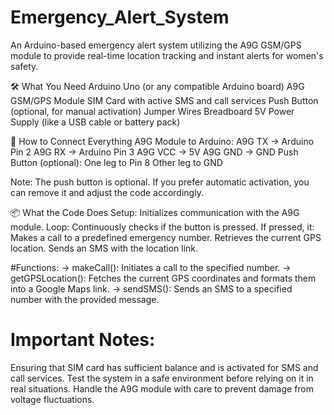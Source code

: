 # Emergency_Alert_System
An Arduino-based emergency alert system utilizing the A9G GSM/GPS module to provide real-time location tracking and instant alerts for women's safety.

🛠️ What You Need
Arduino Uno (or any compatible Arduino board)
A9G GSM/GPS Module
SIM Card with active SMS and call services
Push Button (optional, for manual activation)
Jumper Wires
Breadboard
5V Power Supply (like a USB cable or battery pack)

🔌 How to Connect Everything
A9G Module to Arduino:
A9G TX → Arduino Pin 2
A9G RX → Arduino Pin 3
A9G VCC → 5V
A9G GND → GND
Push Button (optional):
One leg to Pin 8
Other leg to GND

Note: The push button is optional. If you prefer automatic activation, you can remove it and adjust the code accordingly.

📦 What the Code Does
Setup: Initializes communication with the A9G module.
Loop: Continuously checks if the button is pressed.
If pressed, it:
Makes a call to a predefined emergency number.
Retrieves the current GPS location.
Sends an SMS with the location link.

#Functions:
-> makeCall(): Initiates a call to the specified number.
-> getGPSLocation(): Fetches the current GPS coordinates and formats them into a Google Maps link.
-> sendSMS(): Sends an SMS to a specified number with the provided message.

# Important Notes:
Ensuring that SIM card has sufficient balance and is activated for SMS and call services.
Test the system in a safe environment before relying on it in real situations.
Handle the A9G module with care to prevent damage from voltage fluctuations.


